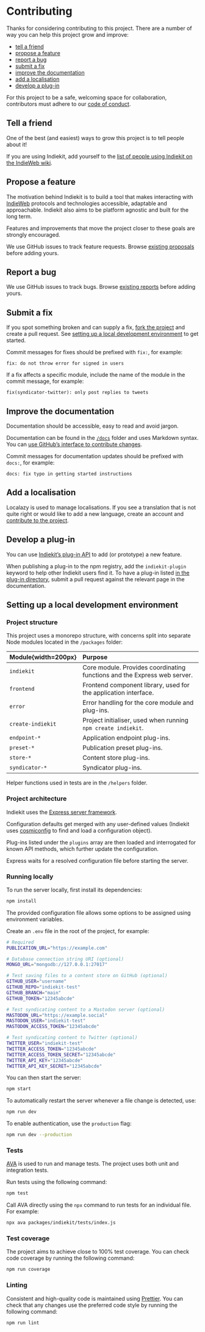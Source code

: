 # Contributing

Thanks for considering contributing to this project. There are a number of way you can help this project grow and improve:

- [tell a friend](#tell-a-friend)
- [propose a feature](#propose-a-feature)
- [report a bug](#report-a-bug)
- [submit a fix](#submit-a-fix)
- [improve the documentation](#improve-the-documentation)
- [add a localisation](#add-a-localisation)
- [develop a plug-in](#develop-a-plug-in)

For this project to be a safe, welcoming space for collaboration, contributors must adhere to our [code of conduct](https://github.com/getindiekit/.github/blob/main/CODE_OF_CONDUCT.md).

## Tell a friend

One of the best (and easiest) ways to grow this project is to tell people about it!

If you are using Indiekit, add yourself to the [list of people using Indiekit on the IndieWeb wiki](https://indieweb.org/Indiekit#People_using_it).

## Propose a feature

The motivation behind Indiekit is to build a tool that makes interacting with [IndieWeb](https://indieweb.org) protocols and technologies accessible, adaptable and approachable. Indiekit also aims to be platform agnostic and built for the long term.

Features and improvements that move the project closer to these goals are strongly encouraged.

We use GitHub issues to track feature requests. Browse [existing proposals](https://github.com/getindiekit/indiekit/issues?q=is%3Aissue+label%3Aenhancement) before adding yours.

## Report a bug

We use GitHub issues to track bugs. Browse [existing reports](https://github.com/getindiekit/indiekit/issues?q=is%3Aissue+label%3Abug) before adding yours.

## Submit a fix

If you spot something broken and can supply a fix, [fork the project](https://github.com/getindiekit/indiekit/fork) and create a pull request. See [setting up a local development environment](#setting-up-a-local-development-environment) to get started.

Commit messages for fixes should be prefixed with `fix:`, for example:

`fix: do not throw error for signed in users`

If a fix affects a specific module, include the name of the module in the commit message, for example:

`fix(syndicator-twitter): only post replies to tweets`

## Improve the documentation

Documentation should be accessible, easy to read and avoid jargon.

Documentation can be found in the [`/docs`](https://github.com/getindiekit/indiekit/tree/main/docs) folder and uses Markdown syntax. You can [use GitHub’s interface to contribute changes](https://docs.github.com/en/repositories/working-with-files/managing-files/editing-files#editing-files-in-another-users-repository).

Commit messages for documentation updates should be prefixed with `docs:`, for example:

`docs: fix typo in getting started instructions`

## Add a localisation

Localazy is used to manage localisations. If you see a translation that is not quite right or would like to add a new language, create an account and [contribute to the project](https://localazy.com/p/indiekit).

## Develop a plug-in

You can use [Indiekit’s plug-in API](plugins/api/index.md) to add (or prototype) a new feature.

When publishing a plug-in to the npm registry, add the `indiekit-plugin` keyword to help other Indiekit users find it. To have a plug-in listed [in the plug-in directory](https://getindiekit.com/plugins/), submit a pull request against the relevant page in the documentation.

## Setting up a local development environment

### Project structure

This project uses a monorepo structure, with concerns split into separate Node modules located in the `/packages` folder:

| Module{width=200px} | Purpose |
| :----- | :------ |
| `indiekit` | Core module. Provides coordinating functions and the Express web server. |
| `frontend` | Frontend component library, used for the application interface. |
| `error` | Error handling for the core module and plug-ins. |
| `create-indiekit` | Project initialiser, used when running `npm create indiekit`. |
| `endpoint-*` | Application endpoint plug-ins. |
| `preset-*` | Publication preset plug-ins. |
| `store-*` | Content store plug-ins. |
| `syndicator-*` | Syndicator plug-ins. |

Helper functions used in tests are in the `/helpers` folder.

### Project architecture

Indiekit uses the [Express server framework](https://expressjs.com).

Configuration defaults get merged with any user-defined values (Indiekit uses [cosmiconfig](https://github.com/davidtheclark/cosmiconfig) to find and load a configuration object).

Plug-ins listed under the `plugins` array are then loaded and interrogated for known API methods, which further update the configuration.

Express waits for a resolved configuration file before starting the server.

### Running locally

To run the server locally, first install its dependencies:

```sh
npm install
```

The provided configuration file allows some options to be assigned using environment variables.

Create an `.env` file in the root of the project, for example:

```sh
# Required
PUBLICATION_URL="https://example.com"

# Database connection string URI (optional)
MONGO_URL="mongodb://127.0.0.1:27017"

# Test saving files to a content store on GitHub (optional)
GITHUB_USER="username"
GITHUB_REPO="indiekit-test"
GITHUB_BRANCH="main"
GITHUB_TOKEN="12345abcde"

# Test syndicating content to a Mastodon server (optional)
MASTODON_URL="https://example.social"
MASTODON_USER="indiekit-test"
MASTODON_ACCESS_TOKEN="12345abcde"

# Test syndicating content to Twitter (optional)
TWITTER_USER="indiekit-test"
TWITTER_ACCESS_TOKEN="12345abcde"
TWITTER_ACCESS_TOKEN_SECRET="12345abcde"
TWITTER_API_KEY="12345abcde"
TWITTER_API_KEY_SECRET="12345abcde"
```

You can then start the server:

```sh
npm start
```

To automatically restart the server whenever a file change is detected, use:

```sh
npm run dev
```

To enable authentication, use the `production` flag:

```sh
npm run dev --production
```

### Tests

[AVA](https://github.com/avajs/ava) is used to run and manage tests. The project uses both unit and integration tests.

Run tests using the following command:

```sh
npm test
```

Call AVA directly using the `npx` command to run tests for an individual file. For example:

```sh
npx ava packages/indiekit/tests/index.js
```

### Test coverage

The project aims to achieve close to 100% test coverage. You can check code coverage by running the following command:

```sh
npm run coverage
```

### Linting

Consistent and high-quality code is maintained using [Prettier](https://prettier.io). You can check that any changes use the preferred code style by running the following command:

```sh
npm run lint
```
